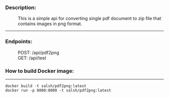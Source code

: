 <dl>
<dt><h3>Description:</h3></dt>
<dd>This is a simple api for converting single pdf document to zip file that contains images in png format.</dd>
<hr>
<dt><h3>Endpoints:</h3></dt>
<dd>POST: /api/pdf2png</dd>
<dd>GET: /api/test</dd>
<dt><h3>How to build Docker image:</h3></dt>
<hr>

```
docker build -t salsh/pdf2png:latest
docker run -p 8080:8080 -t salsh/pdf2png:latest
```
</dl>
